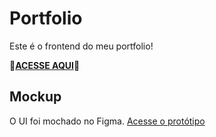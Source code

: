 # Portfolio
Este é o frontend do meu portfolio! 

🚀[**ACESSE AQUI**](https://marcosbb.github.io/Portfolio/)🚀

## Mockup
O UI foi mochado no Figma.
[Acesse o protótipo](https://www.figma.com/proto/uvPgoqpKXRJanLppC1tENr/Portfolio?page-id=17%3A3&node-id=17%3A44)

